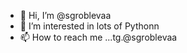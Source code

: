 - 👋 Hi, I’m @sgroblevaa
- 👀 I’m interested in lots of Pythonn
- 📫 How to reach me ...tg.@sgroblevaa
